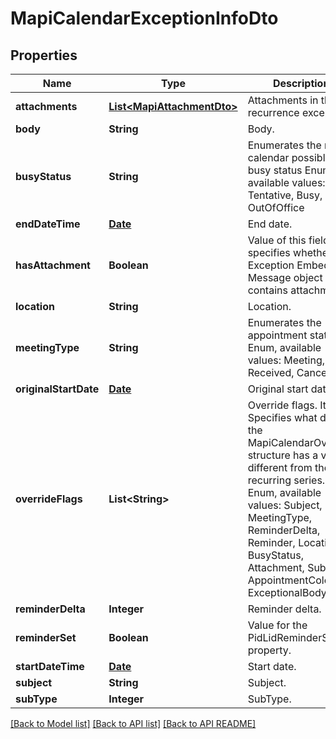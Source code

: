 
# MapiCalendarExceptionInfoDto
## Properties
Name | Type | Description | Notes
------------ | ------------- | ------------- | -------------
**attachments** | [**List&lt;MapiAttachmentDto&gt;**](MapiAttachmentDto.md) | Attachments in the recurrence exception.              |  [optional]
**body** | **String** | Body.              |  [optional]
**busyStatus** | **String** | Enumerates the mapi calendar possible busy status Enum, available values: Free, Tentative, Busy, OutOfOffice | 
**endDateTime** | [**Date**](Date.md) | End date.              | 
**hasAttachment** | **Boolean** | Value of this field specifies whether the Exception Embedded Message object contains attachments.              | 
**location** | **String** | Location.              |  [optional]
**meetingType** | **String** | Enumerates the appointment state Enum, available values: Meeting, Received, Canceled | 
**originalStartDate** | [**Date**](Date.md) | Original start date.              | 
**overrideFlags** | **List&lt;String&gt;** | Override flags.              Items: Specifies what data in the MapiCalendarOverride structure has a value different from the recurring series. Enum, available values: Subject, MeetingType, ReminderDelta, Reminder, Location, BusyStatus, Attachment, Subtype, AppointmentColor, ExceptionalBody |  [optional]
**reminderDelta** | **Integer** | Reminder delta.              | 
**reminderSet** | **Boolean** | Value for the PidLidReminderSet property.              | 
**startDateTime** | [**Date**](Date.md) | Start date.              | 
**subject** | **String** | Subject.              |  [optional]
**subType** | **Integer** | SubType.              | 




[[Back to Model list]](README.md#documentation-for-models) [[Back to API list]](README.md#documentation-for-api-endpoints) [[Back to API README]](README.md)

